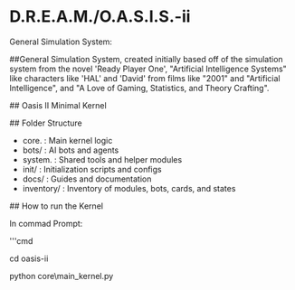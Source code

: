 # D.R.E.A.M./O.A.S.I.S.-ii

General Simulation System:



\##General Simulation System, created initially based off of the simulation system from the novel 'Ready Player One', "Artificial Intelligence Systems" like characters like 'HAL' and 'David' from films like "2001" and "Artificial Intelligence", and "A Love of Gaming, Statistics, and Theory Crafting".



\## Oasis II Minimal Kernel



\## Folder Structure



* core. : Main kernel logic
* bots/ : AI bots and agents
* system. : Shared tools and helper modules
* init/ : Initialization scripts and configs
* docs/ : Guides and documentation
* inventory/ : Inventory of modules, bots, cards, and states

\## How to run the Kernel



In commad Prompt:

'''cmd

cd oasis-ii

python core\\main\_kernel.py

